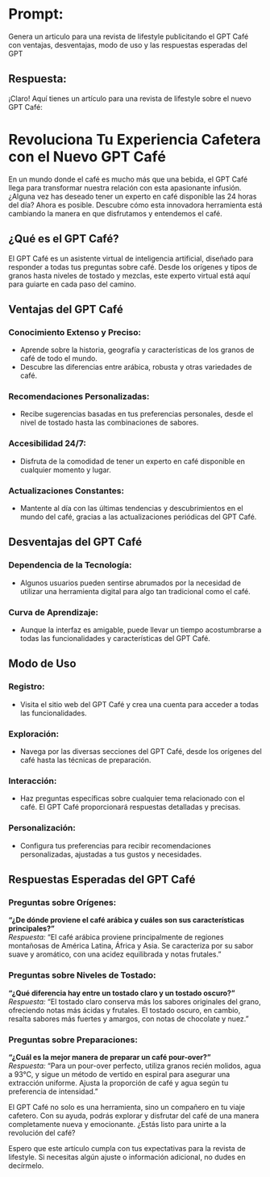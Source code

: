# Prompt:

Genera un articulo para una revista de lifestyle publicitando el GPT Café con ventajas, desventajas, modo de uso y las respuestas esperadas del GPT

## Respuesta: 

¡Claro! Aquí tienes un artículo para una revista de lifestyle sobre el nuevo GPT Café:

# Revoluciona Tu Experiencia Cafetera con el Nuevo GPT Café

En un mundo donde el café es mucho más que una bebida, el GPT Café llega para transformar nuestra relación con esta apasionante infusión. ¿Alguna vez has deseado tener un experto en café disponible las 24 horas del día? Ahora es posible. Descubre cómo esta innovadora herramienta está cambiando la manera en que disfrutamos y entendemos el café.

## ¿Qué es el GPT Café?

El GPT Café es un asistente virtual de inteligencia artificial, diseñado para responder a todas tus preguntas sobre café. Desde los orígenes y tipos de granos hasta niveles de tostado y mezclas, este experto virtual está aquí para guiarte en cada paso del camino.

## Ventajas del GPT Café

### Conocimiento Extenso y Preciso:

- Aprende sobre la historia, geografía y características de los granos de café de todo el mundo.
- Descubre las diferencias entre arábica, robusta y otras variedades de café.

### Recomendaciones Personalizadas:

- Recibe sugerencias basadas en tus preferencias personales, desde el nivel de tostado hasta las combinaciones de sabores.

### Accesibilidad 24/7:

- Disfruta de la comodidad de tener un experto en café disponible en cualquier momento y lugar.

### Actualizaciones Constantes:

- Mantente al día con las últimas tendencias y descubrimientos en el mundo del café, gracias a las actualizaciones periódicas del GPT Café.

## Desventajas del GPT Café

### Dependencia de la Tecnología:

- Algunos usuarios pueden sentirse abrumados por la necesidad de utilizar una herramienta digital para algo tan tradicional como el café.

### Curva de Aprendizaje:

- Aunque la interfaz es amigable, puede llevar un tiempo acostumbrarse a todas las funcionalidades y características del GPT Café.

## Modo de Uso

### Registro:

- Visita el sitio web del GPT Café y crea una cuenta para acceder a todas las funcionalidades.

### Exploración:

- Navega por las diversas secciones del GPT Café, desde los orígenes del café hasta las técnicas de preparación.

### Interacción:

- Haz preguntas específicas sobre cualquier tema relacionado con el café. El GPT Café proporcionará respuestas detalladas y precisas.

### Personalización:

- Configura tus preferencias para recibir recomendaciones personalizadas, ajustadas a tus gustos y necesidades.

## Respuestas Esperadas del GPT Café

### Preguntas sobre Orígenes:

**“¿De dónde proviene el café arábica y cuáles son sus características principales?”**  
*Respuesta:* “El café arábica proviene principalmente de regiones montañosas de América Latina, África y Asia. Se caracteriza por su sabor suave y aromático, con una acidez equilibrada y notas frutales.”

### Preguntas sobre Niveles de Tostado:

**“¿Qué diferencia hay entre un tostado claro y un tostado oscuro?”**  
*Respuesta:* “El tostado claro conserva más los sabores originales del grano, ofreciendo notas más ácidas y frutales. El tostado oscuro, en cambio, resalta sabores más fuertes y amargos, con notas de chocolate y nuez.”

### Preguntas sobre Preparaciones:

**“¿Cuál es la mejor manera de preparar un café pour-over?”**  
*Respuesta:* “Para un pour-over perfecto, utiliza granos recién molidos, agua a 93°C, y sigue un método de vertido en espiral para asegurar una extracción uniforme. Ajusta la proporción de café y agua según tu preferencia de intensidad.”

El GPT Café no solo es una herramienta, sino un compañero en tu viaje cafetero. Con su ayuda, podrás explorar y disfrutar del café de una manera completamente nueva y emocionante. ¿Estás listo para unirte a la revolución del café?


Espero que este artículo cumpla con tus expectativas para la revista de lifestyle. Si necesitas algún ajuste o información adicional, no dudes en decírmelo.
